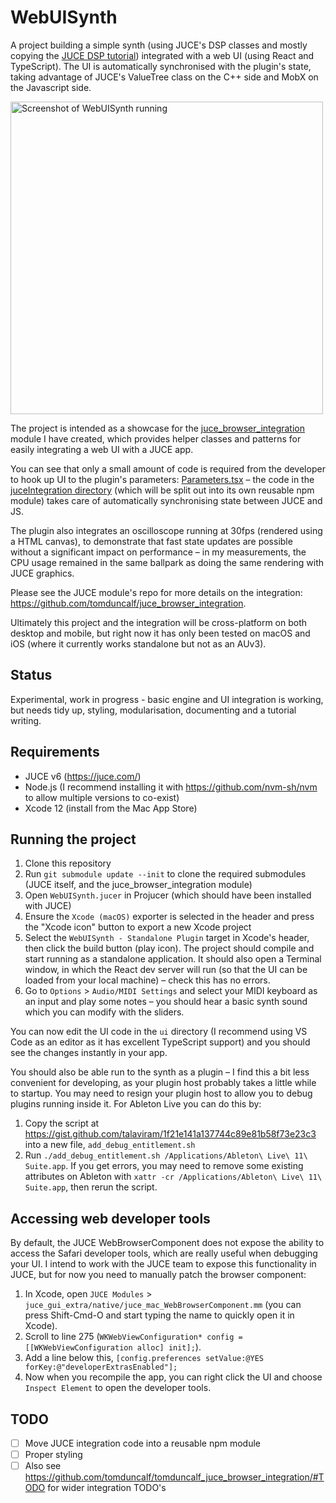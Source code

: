 # WebUISynth

A project building a simple synth (using JUCE's DSP classes and mostly copying the [JUCE DSP tutorial](https://docs.juce.com/master/tutorial_dsp_introduction.html)) integrated with a web UI (using React and TypeScript). The UI is automatically synchronised with the plugin's state, taking advantage of JUCE's ValueTree class on the C++ side and MobX on the Javascript side.

<img alt="Screenshot of WebUISynth running" src="https://user-images.githubusercontent.com/5458070/118700820-f6849580-b80a-11eb-97ef-b5624b6d50c0.png" width="500" />

The project is intended as a showcase for the [juce_browser_integration](https://github.com/tomduncalf/juce_browser_integration) module I have created, which provides helper classes and patterns for easily integrating a web UI with a JUCE app.

You can see that only a small amount of code is required from the developer to hook up UI to the plugin's parameters: [Parameters.tsx](https://github.com/tomduncalf/WebUISynth/blob/main/ui/src/components/Parameters.tsx) – the code in the [juceIntegration directory](https://github.com/tomduncalf/WebUISynth/tree/main/ui/src/juceIntegration) (which will be split out into its own reusable npm module) takes care of automatically synchronising state between JUCE and JS.

The plugin also integrates an oscilloscope running at 30fps (rendered using a HTML canvas), to demonstrate that fast state updates are possible without a significant impact on performance – in my measurements, the CPU usage remained in the same ballpark as doing the same rendering with JUCE graphics.

Please see the JUCE module's repo for more details on the integration: https://github.com/tomduncalf/juce_browser_integration.

Ultimately this project and the integration will be cross-platform on both desktop and mobile, but right now it has only been tested on macOS and iOS (where it currently works standalone but not as an AUv3).

## Status

Experimental, work in progress - basic engine and UI integration is working, but needs tidy up, styling, modularisation, documenting and a tutorial writing.

## Requirements

- JUCE v6 (https://juce.com/)
- Node.js (I recommend installing it with https://github.com/nvm-sh/nvm to allow multiple versions to co-exist)
- Xcode 12 (install from the Mac App Store)

## Running the project

1. Clone this repository
2. Run `git submodule update --init` to clone the required submodules (JUCE itself, and the juce_browser_integration module)
3. Open `WebUISynth.jucer` in Projucer (which should have been installed with JUCE)
4. Ensure the `Xcode (macOS)` exporter is selected in the header and press the "Xcode icon" button to export a new Xcode project
5. Select the `WebUISynth - Standalone Plugin` target in Xcode's header, then click the build button (play icon). The project should compile and start running as a standalone application. It should also open a Terminal window, in which the React dev server will run (so that the UI can be loaded from your local machine) – check this has no errors.
6. Go to `Options` > `Audio/MIDI Settings` and select your MIDI keyboard as an input and play some notes – you should hear a basic synth sound which you can modify with the sliders.

You can now edit the UI code in the `ui` directory (I recommend using VS Code as an editor as it has excellent TypeScript support) and you should see the changes instantly in your app.

You should also be able run to the synth as a plugin – I find this a bit less convenient for developing, as your plugin host probably takes a little while to startup. You may need to resign your plugin host to allow you to debug plugins running inside it. For Ableton Live you can do this by:

1. Copy the script at https://gist.github.com/talaviram/1f21e141a137744c89e81b58f73e23c3 into a new file, `add_debug_entitlement.sh`
2. Run `./add_debug_entitlement.sh /Applications/Ableton\ Live\ 11\ Suite.app`. If you get errors, you may need to remove some existing attributes on Ableton with `xattr -cr /Applications/Ableton\ Live\ 11\ Suite.app`, then rerun the script.

## Accessing web developer tools

By default, the JUCE WebBrowserComponent does not expose the ability to access the Safari developer tools, which are really useful when debugging your UI. I intend to work with the JUCE team to expose this functionality in JUCE, but for now you need to manually patch the browser component:

1. In Xcode, open `JUCE Modules` > `juce_gui_extra/native/juce_mac_WebBrowserComponent.mm` (you can press Shift-Cmd-O and start typing the name to quickly open it in Xcode).
2. Scroll to line 275 (`WKWebViewConfiguration* config = [[WKWebViewConfiguration alloc] init];`).
3. Add a line below this, `[config.preferences setValue:@YES forKey:@"developerExtrasEnabled"];`
4. Now when you recompile the app, you can right click the UI and choose `Inspect Element` to open the developer tools.

## TODO

- [ ] Move JUCE integration code into a reusable npm module
- [ ] Proper styling
- [ ] Also see https://github.com/tomduncalf/tomduncalf_juce_browser_integration/#TODO for wider integration TODO's
